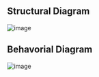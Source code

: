 ## Structural Diagram
![image](https://user-images.githubusercontent.com/94223490/144298724-f1b5fb9d-aff5-40f9-acaa-d65b2c68368e.png)

## Behavorial Diagram
![image](https://user-images.githubusercontent.com/94223490/144299573-a6ce62c7-ae1b-47fd-b55c-9f4c984d0f41.png)

